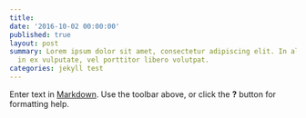 ```yaml
---
title: 
date: '2016-10-02 00:00:00'
published: true
layout: post
summary: Lorem ipsum dolor sit amet, consectetur adipiscing elit. In aliquet quam
  in ex vulputate, vel porttitor libero volutpat.
categories: jekyll test
---
```

Enter text in [Markdown](http://daringfireball.net/projects/markdown/). Use the toolbar above, or click the **?** button for formatting help.
